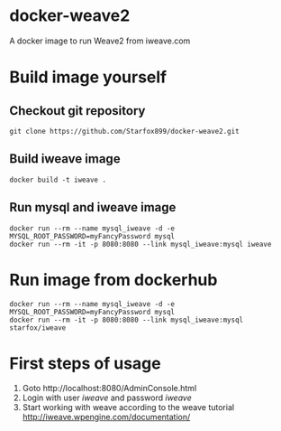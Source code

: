 # docker-weave2

A docker image to run Weave2 from iweave.com

# Build image yourself

## Checkout git repository
```
git clone https://github.com/Starfox899/docker-weave2.git
```

## Build iweave image
```
docker build -t iweave .
```

## Run mysql and iweave image

```
docker run --rm --name mysql_iweave -d -e MYSQL_ROOT_PASSWORD=myFancyPassword mysql
docker run --rm -it -p 8080:8080 --link mysql_iweave:mysql iweave
```

# Run image from dockerhub

``` 
docker run --rm --name mysql_iweave -d -e MYSQL_ROOT_PASSWORD=myFancyPassword mysql
docker run --rm -it -p 8080:8080 --link mysql_iweave:mysql starfox/iweave
```

# First steps of usage

1. Goto http://localhost:8080/AdminConsole.html
2. Login with user *iweave* and password *iweave*
3. Start working with weave according to the weave tutorial http://iweave.wpengine.com/documentation/
